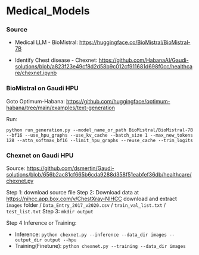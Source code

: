 # Medical_Models

### Source

- Medical LLM - BioMistral: https://huggingface.co/BioMistral/BioMistral-7B

- Identify Chest disease - Chexnet: https://github.com/HabanaAI/Gaudi-solutions/blob/a823f23e49cf8d2d58b9c012cf911681d698f0cc/healthcare/chexnet.ipynb

### BioMistral on Gaudi HPU

Goto Optimum-Habana: https://github.com/huggingface/optimum-habana/tree/main/examples/text-generation

Run: 
```
python run_generation.py --model_name_or_path BioMistral/BioMistral-7B --bf16 --use_hpu_graphs --use_kv_cache --batch_size 1 --max_new_tokens 128 --attn_softmax_bf16 --limit_hpu_graphs --reuse_cache --trim_logits
```

### Chexnet on Gaudi HPU

Source: https://github.com/dsmertin/Gaudi-solutions/blob/656b2ac81cf665b6cda9288d358f51eabfef36db/healthcare/chexnet.py

Step 1: download source file
Step 2: Download data at https://nihcc.app.box.com/v/ChestXray-NIHCC
download and extract `images` folder / `Data_Entry_2017_v2020.csv` / `train_val_list.txt` / `test_list.txt` 
Step 3: `mkdir output`

Step 4 Inference or Training:
- Inference: `python chexnet.py --inference --data_dir images --output_dir output --hpu`
- Training(Finetune): `python chexnet.py --training --data_dir images`